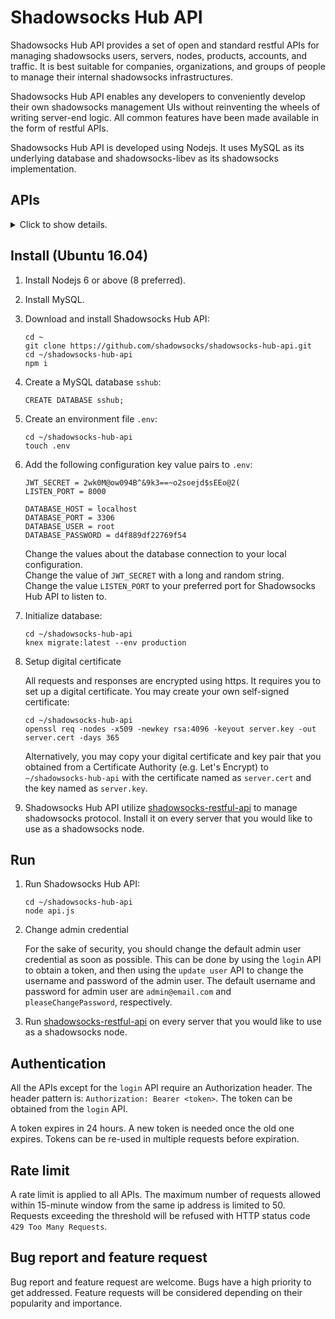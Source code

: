 # Shadowsocks Hub API
Shadowsocks Hub API provides a set of open and standard restful APIs for managing shadowsocks users, servers, nodes, products, accounts, and traffic. It is best suitable for companies, organizations, and groups of people to manage their internal shadowsocks infrastructures. 

Shadowsocks Hub API enables any developers to conveniently develop their own shadowsocks management UIs without reinventing the wheels of writing server-end logic. All common features have been made available in the form of restful APIs.

Shadowsocks Hub API is developed using Nodejs. It uses MySQL as its underlying database and shadowsocks-libev as its shadowsocks implementation. 

## APIs

<details><summary>Click to show details.</summary>
<p>

### 1. User APIs

#### Login
|                               |                                                                   |
| :---------------------------- | :---------------------------------------------------------------- |
| Request method:               |  POST                                                             |
| Request URL:                  |  https://host_name:port/api/user/login                            |
| Request Header:               |  Content-Type: application/json                                   |
| Request Body:                 |  {"username":"your_username", "password":"your_login_password"}   |
| Response HTTP Status Code:    |  201 Created                                                      |
| Response Body:                |  {"token","your_authentication_token"}                            |
| Response Error Status Code:   |  400 Bad Request <br> 401 Unauthorized <br> 500 Internal Server Error |

Request example (curl):  
```
curl -ik -H "Content-Type: application/json" -X POST -d '{"username":"admin@email.com","password":"pleaseChangePassword"}' https://localhost:8000/api/user/login
```
Response example:  
```json
{"token":"eyJhbGciOiJIUzI1NiIsInR5cCI6IkpXVCJ9.eyJpZCI6ImUyZGE5OWUwLTdkNDctNGNlMi1iOGM4LTMwODhlMDEzMjQ1OSIsInJvbGUiOiJhZG1pbiIsImlhdCI6MTUzMDc1OTQ3NCwiZXhwIjoxNTMwODQ1ODc0fQ.XqS8UBj7hWNeKjaGlXjrZDHuVZWM_8thw__ojAkBG0A"}
```

#### Create User
|                               |                                                                   |
| :---------------------------- | :---------------------------------------------------------------- |
| Request method:               |  POST                                                             |
| Request URL:                  |  https://host_name:port/api/user                                  |
| Request Header:               |  Content-Type: application/json <br> Authorization: Bearer your_authentication_token |
| Request Body:                 |  {"role":"user", "email":"email_address", "password":"userPassword"} |
| Response HTTP Status Code:    |  201 Created                                                      |
| Response Body:                |  {"id","user_id"}                                                 |
| Response Error Status Code:   |  400 Bad Request <br> 401 Unauthorized <br> 409 Conflict (user already exists) <br> 500 Internal Server Error                  |

Request example (curl):  
```
curl -ik -H "Content-Type: application/json" -H "Authorization: Bearer eyJhbGciOiJIUzI1NiIsInR5cCI6IkpXVCJ9.eyJpZCI6ImUyZGE5OWUwLTdkNDctNGNlMi1iOGM4LTMwODhlMDEzMjQ1OSIsInJvbGUiOiJhZG1pbiIsImlhdCI6MTUzMDc1OTQ3NCwiZXhwIjoxNTMwODQ1ODc0fQ.XqS8UBj7hWNeKjaGlXjrZDHuVZWM_8thw__ojAkBG0A" -X POST -d '{"role":"user","email":"user@email.com","password":"somePassword"}' https://localhost:8000/api/user
```
Response example:  
```json
{"id":"7768be69-b707-4111-a15c-84b7278bc588"}
```

#### Delete User
|                               |                                                                   |
| :---------------------------- | :---------------------------------------------------------------- |
| Request method:               |  DELETE                                                           |
| Request URL:                  |  https://host_name:port/api/user?id=user_id                      |
| Request Header:               |  Authorization: Bearer your_authentication_token                  |
| Response HTTP Status Code:    |  204 No Content                                                   |
| Response Error Status Code:   |  400 Bad Request <br> 401 Unauthorized <br> 500 Internal Server Error |

Request example (curl):  
```
curl -ik -H "Authorization: Bearer eyJhbGciOiJIUzI1NiIsInR5cCI6IkpXVCJ9.eyJpZCI6ImUyZGE5OWUwLTdkNDctNGNlMi1iOGM4LTMwODhlMDEzMjQ1OSIsInJvbGUiOiJhZG1pbiIsImlhdCI6MTUzMDc1OTQ3NCwiZXhwIjoxNTMwODQ1ODc0fQ.XqS8UBj7hWNeKjaGlXjrZDHuVZWM_8thw__ojAkBG0A" -X DELETE https://localhost:8000/api/user?id=7768be69-b707-4111-a15c-84b7278bc588
```

#### Get User
|                               |                                                                   |
| :---------------------------- | :---------------------------------------------------------------- |
| Request method:               |  GET                                                              |
| Request URL:                  |  https://host_name:port/api/user?id=user_id                      |
| Request Header:               |  Content-Type: application/json <br> Authorization: Bearer your_authentication_token |
| Response HTTP Status Code:    |  200 OK                                                           |
| Response Body:                |  {"id":"user_id", "type":"EmailUser", "role":"admin", "email":"email_address", "createdTime":epoch_time, "username":"email_address", "lastLoginTime":epoch_time} |
| Response Error Status Code:   |  400 Bad Request <br> 401 Unauthorized <br> 404 Not Found (user does not exist) <br> 500 Internal Server Error |

Request example (curl):  
```
curl -ik -H "Content-Type: application/json" -H "Authorization: Bearer eyJhbGciOiJIUzI1NiIsInR5cCI6IkpXVCJ9.eyJpZCI6ImUyZGE5OWUwLTdkNDctNGNlMi1iOGM4LTMwODhlMDEzMjQ1OSIsInJvbGUiOiJhZG1pbiIsImlhdCI6MTUzMDc1OTQ3NCwiZXhwIjoxNTMwODQ1ODc0fQ.XqS8UBj7hWNeKjaGlXjrZDHuVZWM_8thw__ojAkBG0A" https://localhost:8000/api/user?id=e2da99e0-7d47-4ce2-b8c8-3088e0132459
```
Response example:  
```json
{"id":"e2da99e0-7d47-4ce2-b8c8-3088e0132459","type":"EmailUser","role":"admin","email":"admin@email.com","createdTime":1530753369303,"username":"admin@email.com","lastLoginTime":1530759474686}
```

#### Update User
|                               |                                                                   |
| :---------------------------- | :---------------------------------------------------------------- |
| Request method:               |  PUT                                                              |
| Request URL:                  |  https://host_name:port/api/user                                  |
| Request Header:               |  Content-Type: application/json <br> Authorization: Bearer your_authentication_token |
| Request Body:                 |  {"id":"user_id", "role":"user_role", "email":"new_email_address", "password":"new_password"} |
| Response HTTP Status Code:    |  200 OK                                                           |
| Response Error Status Code:   |  400 Bad Request <br> 401 Unauthorized <br> 404 Not Found (user does not exist) <br> 409 Conflict (new email address already exists) <br> 500 Internal Server Error |

Request example (curl):  
```
curl -ik -H "Content-Type: application/json" -H "Authorization: Bearer eyJhbGciOiJIUzI1NiIsInR5cCI6IkpXVCJ9.eyJpZCI6ImUyZGE5OWUwLTdkNDctNGNlMi1iOGM4LTMwODhlMDEzMjQ1OSIsInJvbGUiOiJhZG1pbiIsImlhdCI6MTUzMDc1OTQ3NCwiZXhwIjoxNTMwODQ1ODc0fQ.XqS8UBj7hWNeKjaGlXjrZDHuVZWM_8thw__ojAkBG0A" -X PUT -d '{"id":"e2da99e0-7d47-4ce2-b8c8-3088e0132459", "role":"admin","email":"admin@new.email.com","password":"newPassword"}' https://localhost:8000/api/user
```


### 2. Server APIs

#### Create Server
|                               |                                                                   |
| :---------------------------- | :---------------------------------------------------------------- |
| Request method:               |  POST                                                             |
| Request URL:                  |  https://host_name:port/api/server                                |
| Request Header:               |  Content-Type: application/json <br> Authorization: Bearer your_authentication_token |
| Request Body:                 |  {"ipAddressOrDomainName":"server_ip_address_or_domain_name"}     |
| Response HTTP Status Code:    |  201 Created                                                      |
| Response Body:                |  {"id","server_id"}                                               |
| Response Error Status Code:   |  400 Bad Request <br> 401 Unauthorized <br> 409 Conflict (server already exists) <br> 500 Internal Server Error |

Request example (curl):  
```
curl -ik -H "Content-Type: application/json" -H "Authorization: Bearer eyJhbGciOiJIUzI1NiIsInR5cCI6IkpXVCJ9.eyJpZCI6ImUyZGE5OWUwLTdkNDctNGNlMi1iOGM4LTMwODhlMDEzMjQ1OSIsInJvbGUiOiJhZG1pbiIsImlhdCI6MTUzMDc1OTQ3NCwiZXhwIjoxNTMwODQ1ODc0fQ.XqS8UBj7hWNeKjaGlXjrZDHuVZWM_8thw__ojAkBG0A" -X POST -d '{"ipAddressOrDomainName":"127.0.0.1"}' https://localhost:8000/api/server
```
Response example:  
```json
{"id":"d0ee089d-f43d-4bae-b408-02f59db04e9c"}
```

#### Delete Server
|                               |                                                                   |
| :---------------------------- | :---------------------------------------------------------------- |
| Request method:               |  DELETE                                                           |
| Request URL:                  |  https://host_name:port/api/server?id=server_id                  |
| Request Header:               |  Authorization: Bearer your_authentication_token                  |
| Response HTTP Status Code:    |  204 No Content                                                   |
| Response Error Status Code:   |  400 Bad Request <br> 401 Unauthorized <br> 409 Conflict (server is in use) <br> 500 Internal Server Error |

Request example (curl):  
```
curl -ik -H "Authorization: Bearer eyJhbGciOiJIUzI1NiIsInR5cCI6IkpXVCJ9.eyJpZCI6ImUyZGE5OWUwLTdkNDctNGNlMi1iOGM4LTMwODhlMDEzMjQ1OSIsInJvbGUiOiJhZG1pbiIsImlhdCI6MTUzMDc1OTQ3NCwiZXhwIjoxNTMwODQ1ODc0fQ.XqS8UBj7hWNeKjaGlXjrZDHuVZWM_8thw__ojAkBG0A" -X DELETE https://localhost:8000/api/server?id=d0ee089d-f43d-4bae-b408-02f59db04e9c
```

#### Get Server
|                               |                                                                   |
| :---------------------------- | :---------------------------------------------------------------- |
| Request method:               |  GET                                                              |
| Request URL:                  |  https://host_name:port/api/server?id=server_id                  |
| Request Header:               |  Content-Type: application/json <br> Authorization: Bearer your_authentication_token |
| Response HTTP Status Code:    |  200 OK                                                           |
| Response Body:                |  {"id":"server_id", "ipAddressOrDomainName":"server_ip_address_or_domain_name", "createdTime":epoch_time} |
| Response Error Status Code:   |  400 Bad Request <br> 401 Unauthorized <br> 404 Not Found (server does not exist) <br> 500 Internal Server Error |

Request example (curl):  
```
curl -ik -H "Content-Type: application/json" -H "Authorization: Bearer eyJhbGciOiJIUzI1NiIsInR5cCI6IkpXVCJ9.eyJpZCI6ImUyZGE5OWUwLTdkNDctNGNlMi1iOGM4LTMwODhlMDEzMjQ1OSIsInJvbGUiOiJhZG1pbiIsImlhdCI6MTUzMDc1OTQ3NCwiZXhwIjoxNTMwODQ1ODc0fQ.XqS8UBj7hWNeKjaGlXjrZDHuVZWM_8thw__ojAkBG0A" https://localhost:8000/api/server?id=c9be32dd-e2d6-4af4-876f-f086e82af20c
```
Response example:  
```json
{"id":"c9be32dd-e2d6-4af4-876f-f086e82af20c","ipAddressOrDomainName":"127.0.0.1","createdTime":1530773538890}
```

#### Update Server
|                               |                                                                   |
| :---------------------------- | :---------------------------------------------------------------- |
| Request method:               |  PUT                                                              |
| Request URL:                  |  https://host_name:port/api/server                                |
| Request Header:               |  Content-Type: application/json <br> Authorization: Bearer your_authentication_token |
| Request Body:                 |  {"id":"server_id", "ipAddressOrDomainName":"new_server_ip_address_or_domain_name"} |
| Response HTTP Status Code:    |  200 OK                                                           |
| Response Error Status Code:   |  400 Bad Request <br> 401 Unauthorized <br> 404 Not Found (server does not exist) <br> 409 Conflict (new ip address or domain name already exists) <br> 500 Internal Server Error |

Request example (curl):  
```
curl -ik -H "Content-Type: application/json" -H "Authorization: Bearer eyJhbGciOiJIUzI1NiIsInR5cCI6IkpXVCJ9.eyJpZCI6ImUyZGE5OWUwLTdkNDctNGNlMi1iOGM4LTMwODhlMDEzMjQ1OSIsInJvbGUiOiJhZG1pbiIsImlhdCI6MTUzMDc1OTQ3NCwiZXhwIjoxNTMwODQ1ODc0fQ.XqS8UBj7hWNeKjaGlXjrZDHuVZWM_8thw__ojAkBG0A" -X PUT -d '{"id":"c9be32dd-e2d6-4af4-876f-f086e82af20c","ipAddressOrDomainName":"127.0.0.2"}' https://localhost:8000/api/server
```

### 3. Node APIs

#### Create Node
|                               |                                                                   |
| :---------------------------- | :---------------------------------------------------------------- |
| Request method:               |  POST                                                             |
| Request URL:                  |  https://host_name:port/api/node                                  |
| Request Header:               |  Content-Type: application/json <br> Authorization: Bearer your_authentication_token |
| Request Body:                 |  {"serverId":"server_id", "protocol":"shadowsocks", "port":port_number, "password":"somePassword", "name":"someName"} |
| Response HTTP Status Code:    |  201 Created                                                      |
| Response Body:                |  {"id","node_id"}                                                 |
| Response Error Status Code:   |  400 Bad Request <br> 401 Unauthorized <br> 404 Not Found (server does not exist) <br> 409 Conflict (node already exists) <br> 500 Internal Server Error |

Request example (curl):  
```
curl -ik -H "Content-Type: application/json" -H "Authorization: Bearer eyJhbGciOiJIUzI1NiIsInR5cCI6IkpXVCJ9.eyJpZCI6ImUyZGE5OWUwLTdkNDctNGNlMi1iOGM4LTMwODhlMDEzMjQ1OSIsInJvbGUiOiJhZG1pbiIsImlhdCI6MTUzMDc1OTQ3NCwiZXhwIjoxNTMwODQ1ODc0fQ.XqS8UBj7hWNeKjaGlXjrZDHuVZWM_8thw__ojAkBG0A" -X POST -d '{"serverId":"c9be32dd-e2d6-4af4-876f-f086e82af20c", "protocol":"shadowsocks", "port":4001, "password":"pleaseChangeThisPassword", "name":"New York"}' https://localhost:8000/api/node
```
Response example:  
```json
{"id":"5daefb47-28c6-4058-a00b-75db51448bd7"}
```

#### Delete Node
|                               |                                                                   |
| :---------------------------- | :---------------------------------------------------------------- |
| Request method:               |  DELETE                                                           |
| Request URL:                  |  https://host_name:port/api/node?id=node_id                      |
| Request Header:               |  Authorization: Bearer your_authentication_token                  |
| Response HTTP Status Code:    |  204 No Content                                                   |
| Response Error Status Code:   |  400 Bad Request <br> 401 Unauthorized <br> 409 Conflict (node is in use) <br> 500 Internal Server Error |

Request example (curl):  
```
curl -ik -H "Authorization: Bearer eyJhbGciOiJIUzI1NiIsInR5cCI6IkpXVCJ9.eyJpZCI6ImUyZGE5OWUwLTdkNDctNGNlMi1iOGM4LTMwODhlMDEzMjQ1OSIsInJvbGUiOiJhZG1pbiIsImlhdCI6MTUzMDc1OTQ3NCwiZXhwIjoxNTMwODQ1ODc0fQ.XqS8UBj7hWNeKjaGlXjrZDHuVZWM_8thw__ojAkBG0A" -X DELETE https://localhost:8000/api/node?id=5daefb47-28c6-4058-a00b-75db51448bd7
```

#### Get Node
|                               |                                                                   |
| :---------------------------- | :---------------------------------------------------------------- |
| Request method:               |  GET                                                              |
| Request URL:                  |  https://host_name:port/api/node?id=node_id                      |
| Request Header:               |  Content-Type: application/json <br> Authorization: Bearer your_authentication_token |
| Response HTTP Status Code:    |  200 OK                                                           |
| Response Body:                |  {"id":"server_id", "ipAddressOrDomainName":"server_ip_address_or_domain_name", "createdTime":epoch_time} |
| Response Error Status Code:   |  400 Bad Request <br> 401 Unauthorized <br> 404 Not Found (node does not exist) <br> 500 Internal Server Error |

Request example (curl):  
```
curl -ik -H "Content-Type: application/json" -H "Authorization: Bearer eyJhbGciOiJIUzI1NiIsInR5cCI6IkpXVCJ9.eyJpZCI6ImUyZGE5OWUwLTdkNDctNGNlMi1iOGM4LTMwODhlMDEzMjQ1OSIsInJvbGUiOiJhZG1pbiIsImlhdCI6MTUzMDc1OTQ3NCwiZXhwIjoxNTMwODQ1ODc0fQ.XqS8UBj7hWNeKjaGlXjrZDHuVZWM_8thw__ojAkBG0A" https://localhost:8000/api/node?id=075a74fd-d8ab-4313-bde3-f9cb99d7215d
```
Response example:  
```json
{"id":"075a74fd-d8ab-4313-bde3-f9cb99d7215d","server":{"id":"7b15f7ba-ee6c-452d-8264-0657f202590d","ipAddressOrDomainName":"127.0.0.1","createdTime":1530790525902},"protocol":"shadowsocks","password":"pleaseChangeThisPassword","port":4001,"name":"New York","comment":null,"createdTime":1530790577846}
```

#### Update Node
|                               |                                                                   |
| :---------------------------- | :---------------------------------------------------------------- |
| Request method:               |  PUT                                                              |
| Request URL:                  |  https://host_name:port/api/node                                  |
| Request Header:               |  Content-Type: application/json <br> Authorization: Bearer your_authentication_token |
| Request Body:                 |  {"id":"node_id", "port":new_port_number, "password":"newPassword", "name":"newName"} |
| Response HTTP Status Code:    |  200 OK                                                           |
| Response Error Status Code:   |  400 Bad Request <br> 401 Unauthorized <br> 404 Not Found (node does not exist) <br> 409 Conflict (new name already exists) <br> 500 Internal Server Error |

Request example (curl):  
```
curl -ik -H "Content-Type: application/json" -H "Authorization: Bearer eyJhbGciOiJIUzI1NiIsInR5cCI6IkpXVCJ9.eyJpZCI6ImUyZGE5OWUwLTdkNDctNGNlMi1iOGM4LTMwODhlMDEzMjQ1OSIsInJvbGUiOiJhZG1pbiIsImlhdCI6MTUzMDc1OTQ3NCwiZXhwIjoxNTMwODQ1ODc0fQ.XqS8UBj7hWNeKjaGlXjrZDHuVZWM_8thw__ojAkBG0A" -X PUT -d '{"id":"075a74fd-d8ab-4313-bde3-f9cb99d7215d", "port":4002, "password":"newPassword", "name":"newName", "comment":"some comment"}' https://localhost:8000/api/node
```

### 4. Product APIs

#### Create Product
|                               |                                                                   |
| :---------------------------- | :---------------------------------------------------------------- |
| Request method:               |  POST                                                             |
| Request URL:                  |  https://host_name:port/api/product                               |
| Request Header:               |  Content-Type: application/json <br> Authorization: Bearer your_authentication_token |
| Request Body:                 |  {"name":"some name", "traffic":max_traffic_allowed, "period":"valid_period"} |
| Response HTTP Status Code:    |  201 Created                                                      |
| Response Body:                |  {"id","product_id"}                                              |
| Response Error Status Code:   |  400 Bad Request <br> 401 Unauthorized <br> 409 Conflict (product already exists) <br> 500 Internal Server Error |

Request example (curl):  
```
curl -ik -H "Content-Type: application/json" -H "Authorization: Bearer eyJhbGciOiJIUzI1NiIsInR5cCI6IkpXVCJ9.eyJpZCI6ImUyZGE5OWUwLTdkNDctNGNlMi1iOGM4LTMwODhlMDEzMjQ1OSIsInJvbGUiOiJhZG1pbiIsImlhdCI6MTUzMDc1OTQ3NCwiZXhwIjoxNTMwODQ1ODc0fQ.XqS8UBj7hWNeKjaGlXjrZDHuVZWM_8thw__ojAkBG0A" -X POST -d '{"name":"dimond", "traffic":1000000000, "period":"monthly"}' https://localhost:8000/api/product
```
Response example:  
```json
{"id":"66c5a883-f729-498b-9442-f3d0bbca9345"}
```

#### Delete Product
|                               |                                                                   |
| :---------------------------- | :---------------------------------------------------------------- |
| Request method:               |  DELETE                                                           |
| Request URL:                  |  https://host_name:port/api/product?id=product_id                |
| Request Header:               |  Authorization: Bearer your_authentication_token                  |
| Response HTTP Status Code:    |  204 No Content                                                   |
| Response Error Status Code:   |  400 Bad Request <br> 401 Unauthorized <br> 409 Conflict (product is in use) <br> 500 Internal Server Error |

Request example (curl):  
```
curl -ik -H "Authorization: Bearer eyJhbGciOiJIUzI1NiIsInR5cCI6IkpXVCJ9.eyJpZCI6ImUyZGE5OWUwLTdkNDctNGNlMi1iOGM4LTMwODhlMDEzMjQ1OSIsInJvbGUiOiJhZG1pbiIsImlhdCI6MTUzMDc1OTQ3NCwiZXhwIjoxNTMwODQ1ODc0fQ.XqS8UBj7hWNeKjaGlXjrZDHuVZWM_8thw__ojAkBG0A" -X DELETE https://localhost:8000/api/product?id=66c5a883-f729-498b-9442-f3d0bbca9345
```

#### Get Product
|                               |                                                                   |
| :---------------------------- | :---------------------------------------------------------------- |
| Request method:               |  GET                                                              |
| Request URL:                  |  https://host_name:port/api/product?id=product_id                |
| Request Header:               |  Content-Type: application/json <br> Authorization: Bearer your_authentication_token |
| Response HTTP Status Code:    |  200 OK                                                           |
| Response Body:                |  {"id":"server_id", "ipAddressOrDomainName":"server_ip_address_or_domain_name", "createdTime":epoch_time} |
| Response Error Status Code:   |  400 Bad Request <br> 401 Unauthorized <br> 404 Not Found (product does not exist) <br> 500 Internal Server Error |

Request example (curl):  
```
curl -ik -H "Content-Type: application/json" -H "Authorization: Bearer eyJhbGciOiJIUzI1NiIsInR5cCI6IkpXVCJ9.eyJpZCI6ImUyZGE5OWUwLTdkNDctNGNlMi1iOGM4LTMwODhlMDEzMjQ1OSIsInJvbGUiOiJhZG1pbiIsImlhdCI6MTUzMDc1OTQ3NCwiZXhwIjoxNTMwODQ1ODc0fQ.XqS8UBj7hWNeKjaGlXjrZDHuVZWM_8thw__ojAkBG0A" https://localhost:8000/api/product?id=b35aa689-756c-4752-bb7a-9b3e8e0dd699
```
Response example:  
```json
{"id":"b35aa689-756c-4752-bb7a-9b3e8e0dd699","name":"dimond","traffic":1000000000,"period":"monthly","createdTime":1530793170070}
```

#### Update Product
|                               |                                                                   |
| :---------------------------- | :---------------------------------------------------------------- |
| Request method:               |  PUT                                                              |
| Request URL:                  |  https://host_name:port/api/node                                  |
| Request Header:               |  Content-Type: application/json <br> Authorization: Bearer your_authentication_token |
| Request Body:                 |  {"id":"product_id", "name":"newName", "traffic":newTraffic, "period":"newPeriod"} |
| Response HTTP Status Code:    |  200 OK                                                           |
| Response Error Status Code:   |  400 Bad Request <br> 401 Unauthorized <br> 404 Not Found (product does not exist) <br> 409 Conflict (new name already exists) <br> 500 Internal Server Error |

Request example (curl):  
```
curl -ik -H "Content-Type: application/json" -H "Authorization: Bearer eyJhbGciOiJIUzI1NiIsInR5cCI6IkpXVCJ9.eyJpZCI6ImUyZGE5OWUwLTdkNDctNGNlMi1iOGM4LTMwODhlMDEzMjQ1OSIsInJvbGUiOiJhZG1pbiIsImlhdCI6MTUzMDc1OTQ3NCwiZXhwIjoxNTMwODQ1ODc0fQ.XqS8UBj7hWNeKjaGlXjrZDHuVZWM_8thw__ojAkBG0A" -X PUT -d '{"id":"b35aa689-756c-4752-bb7a-9b3e8e0dd699", "name":"newName", "traffic":5000000000, "period":"annual"}' https://localhost:8000/api/product
```

### 5. Account APIs

#### Request Account
|                               |                                                                   |
| :---------------------------- | :---------------------------------------------------------------- |
| Request method:               |  POST                                                             |
| Request URL:                  |  https://host_name:port/api/account/request                       |
| Request Header:               |  Content-Type: application/json <br> Authorization: Bearer your_authentication_token |
| Request Body:                 |  {"userId":"user_id", "productId":"product_id"}                   |
| Response HTTP Status Code:    |  201 Created                                                      |
| Response Body:                |  {"id","approval_id"}                                             |
| Response Error Status Code:   |  400 Bad Request <br> 401 Unauthorized <br> 404 Not Found (user does not exist) <br> 420 (product does not exist) <br> 500 Internal Server Error |

Request example (curl):  
```
curl -ik -H "Content-Type: application/json" -H "Authorization: Bearer eyJhbGciOiJIUzI1NiIsInR5cCI6IkpXVCJ9.eyJpZCI6ImUyZGE5OWUwLTdkNDctNGNlMi1iOGM4LTMwODhlMDEzMjQ1OSIsInJvbGUiOiJhZG1pbiIsImlhdCI6MTUzMDc1OTQ3NCwiZXhwIjoxNTMwODQ1ODc0fQ.XqS8UBj7hWNeKjaGlXjrZDHuVZWM_8thw__ojAkBG0A" -X POST -d '{"userId":"5daefb47-28c6-4058-a00b-75db51448bd7", "productId":"b35aa689-756c-4752-bb7a-9b3e8e0dd699"}' https://localhost:8000/api/account/request
```
Response example:  
```json
{"id":"480e723d-6e61-4440-a6dd-6ae624342a8e"}
```


#### Approve Request (create accounts)
|                               |                                                                   |
| :---------------------------- | :---------------------------------------------------------------- |
| Request method:               |  POST                                                             |
| Request URL:                  |  https://host_name:port/api/account/approve                       |
| Request Header:               |  Content-Type: application/json <br> Authorization: Bearer your_authentication_token |
| Request Body:                 |  {"id","approval_id"}                                             |
| Response HTTP Status Code:    |  201 Created                                                      |
| Response Body:                |  {"id","approval_id"}                                             |
| Response Error Status Code:   |  400 Bad Request <br> 401 Unauthorized <br> 404 Not Found (approval_id does not exist) <br> 500 Internal Server Error |

Request example (curl):  
```
curl -ik -H "Content-Type: application/json" -H "Authorization: Bearer eyJhbGciOiJIUzI1NiIsInR5cCI6IkpXVCJ9.eyJpZCI6ImUyZGE5OWUwLTdkNDctNGNlMi1iOGM4LTMwODhlMDEzMjQ1OSIsInJvbGUiOiJhZG1pbiIsImlhdCI6MTUzMDc1OTQ3NCwiZXhwIjoxNTMwODQ1ODc0fQ.XqS8UBj7hWNeKjaGlXjrZDHuVZWM_8thw__ojAkBG0A" -X POST -d '{"id":"0e3f59ac-693c-4fbf-a286-6a9de41d3a74"}' https://localhost:8000/api/account/approve
```
Response example:  
```json
{"id":"0e3f59ac-693c-4fbf-a286-6a9de41d3a74"}
```

#### Delete Account
|                               |                                                                   |
| :---------------------------- | :---------------------------------------------------------------- |
| Request method:               |  DELETE                                                           |
| Request URL:                  |  https://host_name:port/api/account?id=account_id                |
| Request Header:               |  Authorization: Bearer your_authentication_token                  |
| Response HTTP Status Code:    |  204 No Content                                                   |
| Response Error Status Code:   |  400 Bad Request <br> 401 Unauthorized <br> 409 Conflict (account is in use) <br> 500 Internal Server Error |

Request example (curl):  
```
curl -ik -H "Authorization: Bearer eyJhbGciOiJIUzI1NiIsInR5cCI6IkpXVCJ9.eyJpZCI6ImUyZGE5OWUwLTdkNDctNGNlMi1iOGM4LTMwODhlMDEzMjQ1OSIsInJvbGUiOiJhZG1pbiIsImlhdCI6MTUzMDc1OTQ3NCwiZXhwIjoxNTMwODQ1ODc0fQ.XqS8UBj7hWNeKjaGlXjrZDHuVZWM_8thw__ojAkBG0A" -X DELETE https://localhost:8000/api/account?id=66c5a883-f729-498b-9442-f3d0bbca9345
```

#### Get Account
|                               |                                                                   |
| :---------------------------- | :---------------------------------------------------------------- |
| Request method:               |  GET                                                              |
| Request URL:                  |  https://host_name:port/api/account?id=account_id                |
| Request Header:               |  Content-Type: application/json <br> Authorization: Bearer your_authentication_token |
| Response HTTP Status Code:    |  200 OK                                                           |
| Response Body:                |  {"id":"account_id", "node":{"id":"node_id", "server":{"id":"server_id", "ipAddressOrDomainName":"server_ip_address_or_domain_name", "createdTime":server_created_time}, "port":node_management_port_number, "name":"node_name", "comment": "noe_comment", "createdTime":node_created_time},"port":account_port_number, "createdTime":account__created_time, "password":"account_password", "method":"encryption_method", "approval":{"id":"approval_id", "state":"approval_state", "createdTime":approval_created_time}, "request":{"id":"request_id", "user":{"id":"user_id", "role":"user_role", "email":"user_email_address", "createdTime":user_created_time, "username":"user_email_address", "lastLoginTime":user_last_login_time}, "product":{"id":"product_id", "name":"product_name", "traffic":product_traffic, "period":"product_period", "createdTime":product_created_time}, "createdTime":request_created_time}} |
| Response Error Status Code:   |  400 Bad Request <br> 401 Unauthorized <br> 404 Not Found (account does not exist) <br> 500 Internal Server Error |

Request example (curl):  
```
curl -ik -H "Content-Type: application/json" -H "Authorization: Bearer eyJhbGciOiJIUzI1NiIsInR5cCI6IkpXVCJ9.eyJpZCI6ImUyZGE5OWUwLTdkNDctNGNlMi1iOGM4LTMwODhlMDEzMjQ1OSIsInJvbGUiOiJhZG1pbiIsImlhdCI6MTUzMDc1OTQ3NCwiZXhwIjoxNTMwODQ1ODc0fQ.XqS8UBj7hWNeKjaGlXjrZDHuVZWM_8thw__ojAkBG0A" https://localhost:8000/api/account?id=b35aa689-756c-4752-bb7a-9b3e8e0dd699
```
Response example:  
```json
{"id":"c2e5a807-9525-4c23-b121-6024e2d1eebb","node":{"id":"cd41dc00-2e53-4d7f-8374-b44e82caaeaa","server":{"id":"aec2a2ad-ecb4-4a12-b90d-4acaeb8ec676","ipAddressOrDomainName":"127.0.0.1","createdTime":1530838310353},"port":4001,"name":"New York","comment":null,"createdTime":1530838367312},"port":50647,"createdTime":1530847875199,"password":"ee60fe5cf97433e9","method":"aes-256-cfb","approval":{"id":"1ab123d0-92d6-4c6d-991e-c82cd03182f2","state":"completed","createdTime":1530842543004},"request":{"id":"4da6972a-2e10-4f20-8cc0-4ad66e886607","user":{"id":"ad5ceb7f-4a6d-4577-8ed6-01e3acb2604c","role":"user","email":"user@email.com","createdTime":1530838144205,"username":"user@email.com","lastLoginTime":null},"product":{"id":"48e6a637-f94e-4d8e-b71c-9793a37e7e2c","name":"dimond","traffic":1000000000,"period":"monthly","createdTime":1530838417112},"createdTime":1530842543116}}
```

### 6. Traffic APIs

#### Get Account Latest Traffic
|                               |                                                                   |
| :---------------------------- | :---------------------------------------------------------------- |
| Request method:               |  GET                                                              |
| Request URL:                  |  https://host_name:port/api/traffic/account?id=uuid?id=account_id                |
| Request Header:               |  Content-Type: application/json <br> Authorization: Bearer your_authentication_token |
| Response HTTP Status Code:    |  200 OK                                                           |
| Response Body:                |  {"usage":latest_usage}         |
| Response Error Status Code:   |  400 Bad Request <br> 401 Unauthorized <br> 404 Not Found (account does not exist) <br> 500 Internal Server Error |

Request example (curl):  
```
curl -ik -H "Content-Type: application/json" -H "Authorization: Bearer eyJhbGciOiJIUzI1NiIsInR5cCI6IkpXVCJ9.eyJpZCI6ImUyZGE5OWUwLTdkNDctNGNlMi1iOGM4LTMwODhlMDEzMjQ1OSIsInJvbGUiOiJhZG1pbiIsImlhdCI6MTUzMDc1OTQ3NCwiZXhwIjoxNTMwODQ1ODc0fQ.XqS8UBj7hWNeKjaGlXjrZDHuVZWM_8thw__ojAkBG0A"  https://localhost:8000/api/traffic/account?id=766341be-bc67-49e2-bc44-1c9ac485a56b
```
Response example:  
```json
{"usage":298270232}
```

#### Get Account Traffic History
|                               |                                                                   |
| :---------------------------- | :---------------------------------------------------------------- |
| Request method:               |  GET                                                              |
| Request URL:                  |  https://host_name:port/api/traffic/history?id=account_id    |
| Request Header:               |  Content-Type: application/json <br> Authorization: Bearer your_authentication_token |
| Response HTTP Status Code:    |  200 OK                                                           |
| Response Body:                |  [{"usage":accumulative_usage, "createdTime":epoch_time}...] |
| Response Error Status Code:   |  400 Bad Request <br> 401 Unauthorized <br> 500 Internal Server Error |

Request example (curl):  
```
curl -ik -H "Content-Type: application/json" -H "Authorization: Bearer eyJhbGciOiJIUzI1NiIsInR5cCI6IkpXVCJ9.eyJpZCI6ImUyZGE5OWUwLTdkNDctNGNlMi1iOGM4LTMwODhlMDEzMjQ1OSIsInJvbGUiOiJhZG1pbiIsImlhdCI6MTUzMDc1OTQ3NCwiZXhwIjoxNTMwODQ1ODc0fQ.XqS8UBj7hWNeKjaGlXjrZDHuVZWM_8thw__ojAkBG0A" https://localhost:8000/api/traffic/history?id=b12bd8d0-5943-48c4-9016-d45a654c5a1c
```
Response example:  
```json
[{"usage":0,"createdTime":1530840202934},{"usage":19380263,"createdTime":1530840300014}]
```
</p>
</details>

## Install (Ubuntu 16.04)

1. Install Nodejs 6 or above (8 preferred).
2. Install MySQL.
3. Download and install Shadowsocks Hub API:
    ```
    cd ~
    git clone https://github.com/shadowsocks/shadowsocks-hub-api.git
    cd ~/shadowsocks-hub-api
    npm i
    ```
4. Create a MySQL database `sshub`:
    ```
    CREATE DATABASE sshub;
    ```
5. Create an environment file `.env`:
    ```
    cd ~/shadowsocks-hub-api
    touch .env
    ```
6. Add the following configuration key value pairs to `.env`:
    ```
    JWT_SECRET = 2wk0M@ow094B^&9k3==~o2soejd$sEEo@2(
    LISTEN_PORT = 8000

    DATABASE_HOST = localhost
    DATABASE_PORT = 3306
    DATABASE_USER = root
    DATABASE_PASSWORD = d4f889df22769f54
    ```

   Change the values about the database connection to your local configuration.  
   Change the value of `JWT_SECRET` with a long and random string.  
   Change the value `LISTEN_PORT` to your preferred port for Shadowsocks Hub API to listen to.  

7. Initialize database:
    ```
    cd ~/shadowsocks-hub-api
    knex migrate:latest --env production
    ```
8. Setup digital certificate

   All requests and responses are encrypted using https. It requires you to set up a digital certificate. You may create your own self-signed certificate:  
    ```
    cd ~/shadowsocks-hub-api
    openssl req -nodes -x509 -newkey rsa:4096 -keyout server.key -out server.cert -days 365
    ```

   Alternatively, you may copy your digital certificate and key pair that you obtained from a Certificate Authority (e.g. Let's Encrypt) to `~/shadowsocks-hub-api` with the certificate named as `server.cert` and the key named as `server.key`.  

9. Shadowsocks Hub API utilize [shadowsocks-restful-api](https://github.com/shadowsocks/shadowsocks-restful-api) to manage shadowsocks protocol. Install it on every server that you would like to use as a shadowsocks node.

## Run
1. Run Shadowsocks Hub API:
    ```
    cd ~/shadowsocks-hub-api
    node api.js
    ```

2. Change admin credential

   For the sake of security, you should change the default admin user credential as soon as possible. This can be done by using the `login` API to obtain a token, and then using the `update user` API to change the username and password of the admin user. The default username and password for admin user are `admin@email.com` and `pleaseChangePassword`, respectively.

3. Run [shadowsocks-restful-api](https://github.com/shadowsocks/shadowsocks-restful-api) on every server that you would like to use as a shadowsocks node.

## Authentication

All the APIs except for the `login` API require an Authorization header. The header pattern is: `Authorization: Bearer <token>`. The token can be obtained from the `login` API.

A token expires in 24 hours. A new token is needed once the old one expires. Tokens can be re-used in multiple requests before expiration.

## Rate limit

A rate limit is applied to all APIs. The maximum number of requests allowed within 15-minute window from the same ip address is limited to 50. Requests exceeding the threshold will be refused with HTTP status code `429 Too Many Requests`.


## Bug report and feature request

Bug report and feature request are welcome. Bugs have a high priority to get addressed. Feature requests will be considered depending on their popularity and importance.

